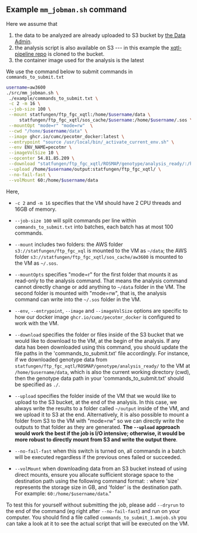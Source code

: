 ## Example `mm_jobman.sh` command

Here we assume that 

1. the data to be analyzed are already uploaded to S3 bucket by [the Data Admin](https://wanggroup.org/productivity_tips/memverge-aws#notes-for-data-admin).
2. the analysis script is also available on S3 --- in this example the [xqtl-pipeline repo](https://github.com/cumc/xqtl-pipeline) is cloned to the bucket.
3. the container image used for the analysis is the latest

We use the command below to submit commands in `commands_to_submit.txt`

```bash
username=aw3600
./src/mm_jobman.sh \
 ./example/commands_to_submit.txt \
 -c 2 -m 16 \
 --job-size 100 \
 --mount statfungen/ftp_fgc_xqtl:/home/$username/data \
	 statfungen/ftp_fgc_xqtl/sos_cache/$username:/home/$username/.sos \
 --mountOpt "mode=r" "mode=rw"  \
 --cwd "/home/$username/data" \
 --image ghcr.io/cumc/pecotmr_docker:latest \
 --entrypoint "source /usr/local/bin/_activate_current_env.sh" \
 --env ENV_NAME=pecotmr \
 --imageVolSize 10 \
 --opcenter 54.81.85.209 \
 --download "statfungen/ftp_fgc_xqtl/ROSMAP/genotype/analysis_ready/:/home/$username/data" \
 --upload /home/$username/output:statfungen/ftp_fgc_xqtl/ \
 --no-fail-fast \
 --volMount 60:/home/$username/data
```

Here, 

- `-c 2` and `-m 16` specifies that the VM should have 2 CPU threads and 16GB of memory.
- `--job-size 100` will split commands per line within `commands_to_submit.txt` into batches, each batch has at most 100 commands.
- `--mount` includes two folders: the AWS folder `s3://statfungen/ftp_fgc_xql` is mounted to the VM as `~/data`; the AWS folder `s3://statfungen/ftp_fgc_xqtl/sos_cache/aw3600` is mounted to the VM as `~/.sos`.
- `--mountOpts` specifies "mode=r" for the first folder that mounts it as read-only to the analysis command. That means the analysis command cannot directly change or add anything to `~/data` folder in the VM. The second folder is mounted with "mode=rw", that is, the analysis command can write into the `~/.sos` folder in the VM.
- `--env`, `--entrypoint`, `--image` and  `--imageVolSize` options are specific to how our docker image `ghcr.io/cumc/pecotmr_docker` is configured to work with the VM.  
- `--download` specifies the folder or files inside of the S3 bucket that we would like to download to the VM, at the begin of the analysis. If any data has been downloaded using this command, you should update the file paths in the 'commands_to_submit.txt' file accordingly. For instance, if we downloaded genotype data from `statfungen/ftp_fgc_xqtl/ROSMAP/genotype/analysis_ready/` to the VM at `/home/$username/data`, which is also the current working directory (cwd), then the genotype data path in your 'commands_to_submit.txt' should be specified as `./`.
- `--upload` specifies the folder inside of the VM that we would like to upload to the S3 bucket, at the end of the analysis. In this case, we always write the results to a folder called `~/output` inside of the VM, and we upload it to S3 at the end. Alternatively, it is also possible to mount a folder from S3 to the VM with "mode=rw" so we can directly write the outputs to that folder as they are generated. **The `--upload` approach would work the best if the job is I/O intensive; otherwise, it would be more robust to directly mount from S3 and write the output there**.

- `--no-fail-fast` when this switch is turned on, all commands in a batch will be executed regardless if the previous ones failed or succeeded. 
- `--volMount` when downloading data from an S3 bucket instead of using direct mounts, ensure you allocate sufficient storage space to the destination path using the following command format: <size>:<folder> where 'size' represents the storage size in GB, and 'folder' is the destination path. For example: `60:/home/$username/data`."

To test this for yourself without submitting the job, please add `--dryrun` to the end of the command (eg right after `--no-fail-fast`) and run on your computer. You should find a file called `commands_to_submit_1.mmjob.sh` you can take a look at it to see the actual script that will be executed on the VM.
